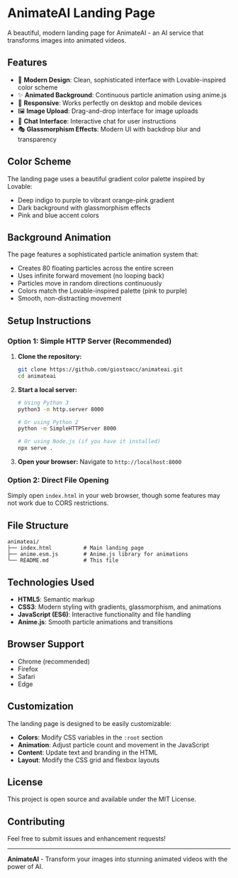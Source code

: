# AnimateAI Landing Page

A beautiful, modern landing page for AnimateAI - an AI service that transforms images into animated videos.

## Features

- 🎨 **Modern Design**: Clean, sophisticated interface with Lovable-inspired color scheme
- ✨ **Animated Background**: Continuous particle animation using anime.js
- 📱 **Responsive**: Works perfectly on desktop and mobile devices
- 🖼️ **Image Upload**: Drag-and-drop interface for image uploads
- 💬 **Chat Interface**: Interactive chat for user instructions
- 🎭 **Glassmorphism Effects**: Modern UI with backdrop blur and transparency

## Color Scheme

The landing page uses a beautiful gradient color palette inspired by Lovable:
- Deep indigo to purple to vibrant orange-pink gradient
- Dark background with glassmorphism effects
- Pink and blue accent colors

## Background Animation

The page features a sophisticated particle animation system that:
- Creates 80 floating particles across the entire screen
- Uses infinite forward movement (no looping back)
- Particles move in random directions continuously
- Colors match the Lovable-inspired palette (pink to purple)
- Smooth, non-distracting movement

## Setup Instructions

### Option 1: Simple HTTP Server (Recommended)

1. **Clone the repository:**
   ```bash
   git clone https://github.com/giostoacc/animateai.git
   cd animateai
   ```

2. **Start a local server:**
   ```bash
   # Using Python 3
   python3 -m http.server 8000
   
   # Or using Python 2
   python -m SimpleHTTPServer 8000
   
   # Or using Node.js (if you have it installed)
   npx serve .
   ```

3. **Open your browser:**
   Navigate to `http://localhost:8000`

### Option 2: Direct File Opening

Simply open `index.html` in your web browser, though some features may not work due to CORS restrictions.

## File Structure

```
animateai/
├── index.html          # Main landing page
├── anime.esm.js        # Anime.js library for animations
└── README.md           # This file
```

## Technologies Used

- **HTML5**: Semantic markup
- **CSS3**: Modern styling with gradients, glassmorphism, and animations
- **JavaScript (ES6)**: Interactive functionality and file handling
- **Anime.js**: Smooth particle animations and transitions

## Browser Support

- Chrome (recommended)
- Firefox
- Safari
- Edge

## Customization

The landing page is designed to be easily customizable:

- **Colors**: Modify CSS variables in the `:root` section
- **Animation**: Adjust particle count and movement in the JavaScript
- **Content**: Update text and branding in the HTML
- **Layout**: Modify the CSS grid and flexbox layouts

## License

This project is open source and available under the MIT License.

## Contributing

Feel free to submit issues and enhancement requests!

---

**AnimateAI** - Transform your images into stunning animated videos with the power of AI.
